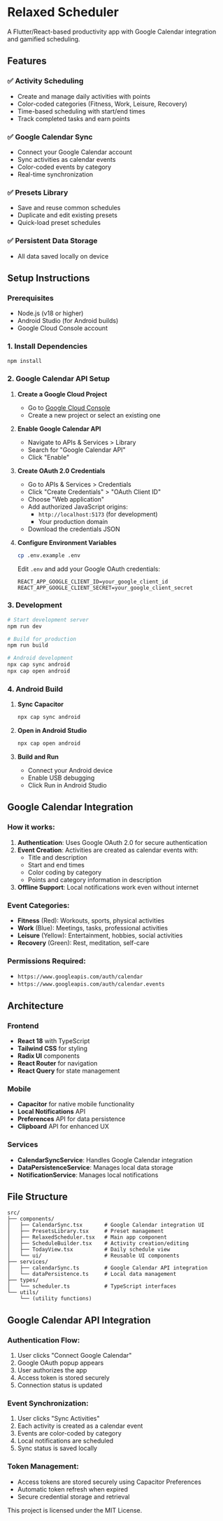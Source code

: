 # Relaxed Scheduler

A Flutter/React-based productivity app with Google Calendar integration and gamified scheduling.

## Features

### ✅ **Activity Scheduling**
- Create and manage daily activities with points
- Color-coded categories (Fitness, Work, Leisure, Recovery)
- Time-based scheduling with start/end times
- Track completed tasks and earn points

### ✅ **Google Calendar Sync**
- Connect your Google Calendar account
- Sync activities as calendar events
- Color-coded events by category
- Real-time synchronization

### ✅ **Presets Library**
- Save and reuse common schedules
- Duplicate and edit existing presets
- Quick-load preset schedules

### ✅ **Persistent Data Storage**
- All data saved locally on device

## Setup Instructions

### Prerequisites
- Node.js (v18 or higher)
- Android Studio (for Android builds)
- Google Cloud Console account

### 1. Install Dependencies
```bash
npm install
```

### 2. Google Calendar API Setup

1. **Create a Google Cloud Project**
   - Go to [Google Cloud Console](https://console.cloud.google.com/)
   - Create a new project or select an existing one

2. **Enable Google Calendar API**
   - Navigate to APIs & Services > Library
   - Search for "Google Calendar API"
   - Click "Enable"

3. **Create OAuth 2.0 Credentials**
   - Go to APIs & Services > Credentials
   - Click "Create Credentials" > "OAuth Client ID"
   - Choose "Web application"
   - Add authorized JavaScript origins:
     - `http://localhost:5173` (for development)
     - Your production domain
   - Download the credentials JSON

4. **Configure Environment Variables**
   ```bash
   cp .env.example .env
   ```
   Edit `.env` and add your Google OAuth credentials:
   ```
   REACT_APP_GOOGLE_CLIENT_ID=your_google_client_id
   REACT_APP_GOOGLE_CLIENT_SECRET=your_google_client_secret
   ```

### 3. Development

```bash
# Start development server
npm run dev

# Build for production
npm run build

# Android development
npx cap sync android
npx cap open android
```

### 4. Android Build

1. **Sync Capacitor**
   ```bash
   npx cap sync android
   ```

2. **Open in Android Studio**
   ```bash
   npx cap open android
   ```

3. **Build and Run**
   - Connect your Android device
   - Enable USB debugging
   - Click Run in Android Studio

## Google Calendar Integration

### How it works:
1. **Authentication**: Uses Google OAuth 2.0 for secure authentication
2. **Event Creation**: Activities are created as calendar events with:
   - Title and description
   - Start and end times
   - Color coding by category
   - Points and category information in description
3. **Offline Support**: Local notifications work even without internet

### Event Categories:
- **Fitness** (Red): Workouts, sports, physical activities
- **Work** (Blue): Meetings, tasks, professional activities
- **Leisure** (Yellow): Entertainment, hobbies, social activities
- **Recovery** (Green): Rest, meditation, self-care

### Permissions Required:
- `https://www.googleapis.com/auth/calendar`
- `https://www.googleapis.com/auth/calendar.events`

## Architecture

### Frontend
- **React 18** with TypeScript
- **Tailwind CSS** for styling
- **Radix UI** components
- **React Router** for navigation
- **React Query** for state management

### Mobile
- **Capacitor** for native mobile functionality
- **Local Notifications** API
- **Preferences** API for data persistence
- **Clipboard** API for enhanced UX

### Services
- **CalendarSyncService**: Handles Google Calendar integration
- **DataPersistenceService**: Manages local data storage
- **NotificationService**: Manages local notifications

## File Structure

```
src/
├── components/
│   ├── CalendarSync.tsx       # Google Calendar integration UI
│   ├── PresetsLibrary.tsx     # Preset management
│   ├── RelaxedScheduler.tsx   # Main app component
│   ├── ScheduleBuilder.tsx    # Activity creation/editing
│   ├── TodayView.tsx          # Daily schedule view
│   └── ui/                    # Reusable UI components
├── services/
│   ├── calendarSync.ts        # Google Calendar API integration
│   └── dataPersistence.ts     # Local data management
├── types/
│   └── scheduler.ts           # TypeScript interfaces
└── utils/
    └── (utility functions)
```

## Google Calendar API Integration

### Authentication Flow:
1. User clicks "Connect Google Calendar"
2. Google OAuth popup appears
3. User authorizes the app
4. Access token is stored securely
5. Connection status is updated

### Event Synchronization:
1. User clicks "Sync Activities"
2. Each activity is created as a calendar event
3. Events are color-coded by category
4. Local notifications are scheduled
5. Sync status is saved locally

### Token Management:
- Access tokens are stored securely using Capacitor Preferences
- Automatic token refresh when expired
- Secure credential storage and retrieval
  
This project is licensed under the MIT License.
